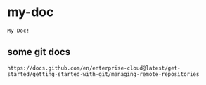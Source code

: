 # my-doc
```
My Doc!
```

## some git docs
```
https://docs.github.com/en/enterprise-cloud@latest/get-started/getting-started-with-git/managing-remote-repositories
```
